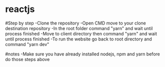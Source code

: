 # reactjs

#Step by step
-Clone the repository
-Open CMD move to your clone destination repository
-In the root folder command "yarn" and wait until process finished
-Move to client directory then command "yarn"  and wait until process finished
-To run the website go back to root directory and command "yarn dev"

#notes
-Make sure you have already installed nodejs, npm and yarn before do those steps above

